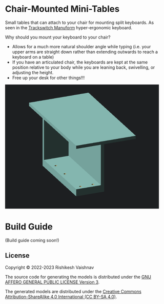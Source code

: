 # Chair-Mounted Mini-Tables

Small tables that can attach to your chair for mounting split keyboards.
As seen in the [Trackswitch Manuform](https://github.com/rish987/trackswitch-manuform) hyper-ergonomic keyboard.

Why should you mount your keyboard to your chair?
- Allows for a much more natural shoulder angle while typing (i.e. your upper arms are straight down rather than extending outwards to reach a keyboard on a table)
- If you have an articulated chair, the keyboards are kept at the same position relative to your body while you are leaning back, swivelling, or adjusting the height.
- Free up your desk for other things!!!

![Preview](mini-table.png)

# Build Guide

(Build guide coming soon!)

## License

Copyright © 2022-2023 Rishikesh Vaishnav

The source code for generating the models is distributed under the [GNU AFFERO GENERAL PUBLIC LICENSE Version 3](LICENSE).

The generated models are distributed under the [Creative Commons Attribution-ShareAlike 4.0 International (CC BY-SA 4.0)](LICENSE-models).
